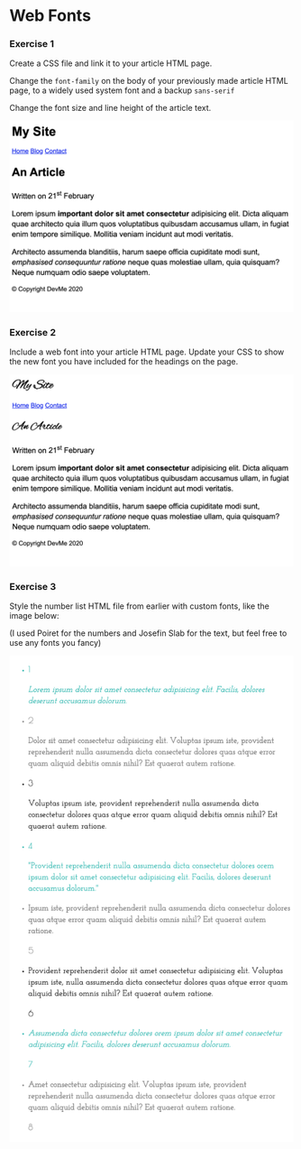 # Web Fonts

### Exercise 1

Create a CSS file and link it to your article HTML page.

Change the `font-family` on the body of your previously made article HTML page, to a widely used system font and a backup `sans-serif`

Change the font size and line height of the article text.

![First](01/01.png)


### Exercise 2

Include a web font into your article HTML page. Update your CSS to show the new font you have included for the headings on the page.

![Second](02/02.png)


### Exercise 3

Style the number list HTML file from earlier with custom fonts, like the image below:

(I used Poiret for the numbers and Josefin Slab for the text, but feel free to use any fonts you fancy)


![Second](03/03.png)